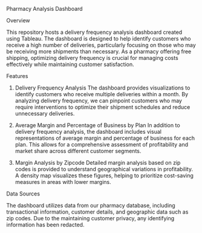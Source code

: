 Pharmacy Analysis Dashboard

Overview

This repository hosts a delivery frequency analysis dashboard created using Tableau. The dashboard is designed to help identify customers who receive a high number of deliveries, particularly focusing on those who may be receiving more shipments than necessary. As a pharmacy offering free shipping, optimizing delivery frequency is crucial for managing costs effectively while maintaining customer satisfaction.

Features

1. Delivery Frequency Analysis
The dashboard provides visualizations to identify customers who receive multiple deliveries within a month. By analyzing delivery frequency, we can pinpoint customers who may require interventions to optimize their shipment schedules and reduce unnecessary deliveries.

2. Average Margin and Percentage of Business by Plan
In addition to delivery frequency analysis, the dashboard includes visual representations of average margin and percentage of business for each plan. This allows for a comprehensive assessment of profitability and market share across different customer segments.

3. Margin Analysis by Zipcode
Detailed margin analysis based on zip codes is provided to understand geographical variations in profitability. A density map visualizes these figures, helping to prioritize cost-saving measures in areas with lower margins.


Data Sources

The dashboard utilizes data from our pharmacy database, including transactional information, customer details, and geographic data such as zip codes. Due to the maintaining customer privacy, any identifying information has been redacted. 
